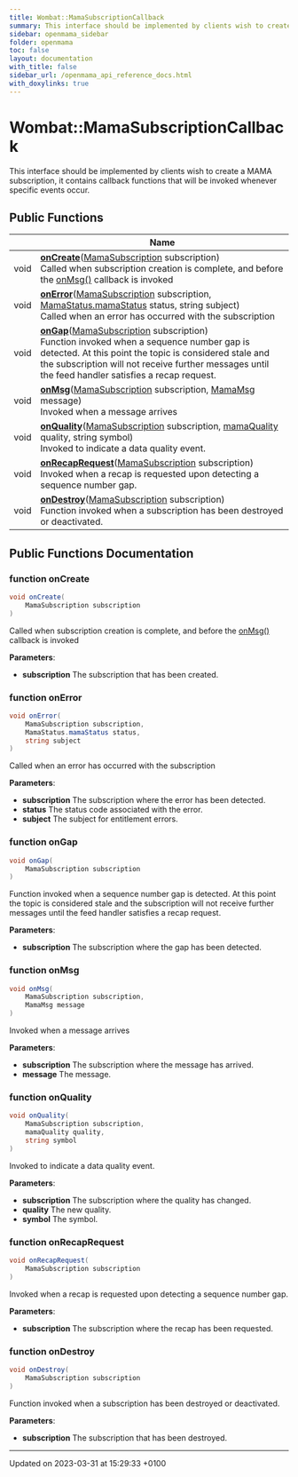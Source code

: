 ```yaml
---
title: Wombat::MamaSubscriptionCallback
summary: This interface should be implemented by clients wish to create a MAMA subscription, it contains callback functions that will be invoked whenever specific events occur. 
sidebar: openmama_sidebar
folder: openmama
toc: false
layout: documentation
with_title: false
sidebar_url: /openmama_api_reference_docs.html
with_doxylinks: true
---
```


# Wombat::MamaSubscriptionCallback



This interface should be implemented by clients wish to create a MAMA subscription, it contains callback functions that will be invoked whenever specific events occur. 

## Public Functions

|                | Name           |
| -------------- | -------------- |
| void | **[onCreate](interfaceWombat_1_1MamaSubscriptionCallback.html#function-oncreate)**([MamaSubscription](classWombat_1_1MamaSubscription.html) subscription)<br>Called when subscription creation is complete, and before the [onMsg()]() callback is invoked  |
| void | **[onError](interfaceWombat_1_1MamaSubscriptionCallback.html#function-onerror)**([MamaSubscription](classWombat_1_1MamaSubscription.html) subscription, [MamaStatus.mamaStatus](classWombat_1_1MamaStatus.html#enum-mamastatus) status, string subject)<br>Called when an error has occurred with the subscription  |
| void | **[onGap](interfaceWombat_1_1MamaSubscriptionCallback.html#function-ongap)**([MamaSubscription](classWombat_1_1MamaSubscription.html) subscription)<br>Function invoked when a sequence number gap is detected. At this point the topic is considered stale and the subscription will not receive further messages until the feed handler satisfies a recap request.  |
| void | **[onMsg](interfaceWombat_1_1MamaSubscriptionCallback.html#function-onmsg)**([MamaSubscription](classWombat_1_1MamaSubscription.html) subscription, [MamaMsg](classWombat_1_1MamaMsg.html) message)<br>Invoked when a message arrives  |
| void | **[onQuality](interfaceWombat_1_1MamaSubscriptionCallback.html#function-onquality)**([MamaSubscription](classWombat_1_1MamaSubscription.html) subscription, [mamaQuality](namespaceWombat.html#enum-mamaquality) quality, string symbol)<br>Invoked to indicate a data quality event.  |
| void | **[onRecapRequest](interfaceWombat_1_1MamaSubscriptionCallback.html#function-onrecaprequest)**([MamaSubscription](classWombat_1_1MamaSubscription.html) subscription)<br>Invoked when a recap is requested upon detecting a sequence number gap.  |
| void | **[onDestroy](interfaceWombat_1_1MamaSubscriptionCallback.html#function-ondestroy)**([MamaSubscription](classWombat_1_1MamaSubscription.html) subscription)<br>Function invoked when a subscription has been destroyed or deactivated.  |

## Public Functions Documentation

### function onCreate

```csharp
void onCreate(
    MamaSubscription subscription
)
```

Called when subscription creation is complete, and before the [onMsg()]() callback is invoked 

**Parameters**: 

  * **subscription** The subscription that has been created. 


### function onError

```csharp
void onError(
    MamaSubscription subscription,
    MamaStatus.mamaStatus status,
    string subject
)
```

Called when an error has occurred with the subscription 

**Parameters**: 

  * **subscription** The subscription where the error has been detected. 
  * **status** The status code associated with the error. 
  * **subject** The subject for entitlement errors. 


### function onGap

```csharp
void onGap(
    MamaSubscription subscription
)
```

Function invoked when a sequence number gap is detected. At this point the topic is considered stale and the subscription will not receive further messages until the feed handler satisfies a recap request. 

**Parameters**: 

  * **subscription** The subscription where the gap has been detected. 


### function onMsg

```csharp
void onMsg(
    MamaSubscription subscription,
    MamaMsg message
)
```

Invoked when a message arrives 

**Parameters**: 

  * **subscription** The subscription where the message has arrived. 
  * **message** The message. 


### function onQuality

```csharp
void onQuality(
    MamaSubscription subscription,
    mamaQuality quality,
    string symbol
)
```

Invoked to indicate a data quality event. 

**Parameters**: 

  * **subscription** The subscription where the quality has changed. 
  * **quality** The new quality. 
  * **symbol** The symbol. 


### function onRecapRequest

```csharp
void onRecapRequest(
    MamaSubscription subscription
)
```

Invoked when a recap is requested upon detecting a sequence number gap. 

**Parameters**: 

  * **subscription** The subscription where the recap has been requested. 


### function onDestroy

```csharp
void onDestroy(
    MamaSubscription subscription
)
```

Function invoked when a subscription has been destroyed or deactivated. 

**Parameters**: 

  * **subscription** The subscription that has been destroyed. 


-------------------------------

Updated on 2023-03-31 at 15:29:33 +0100